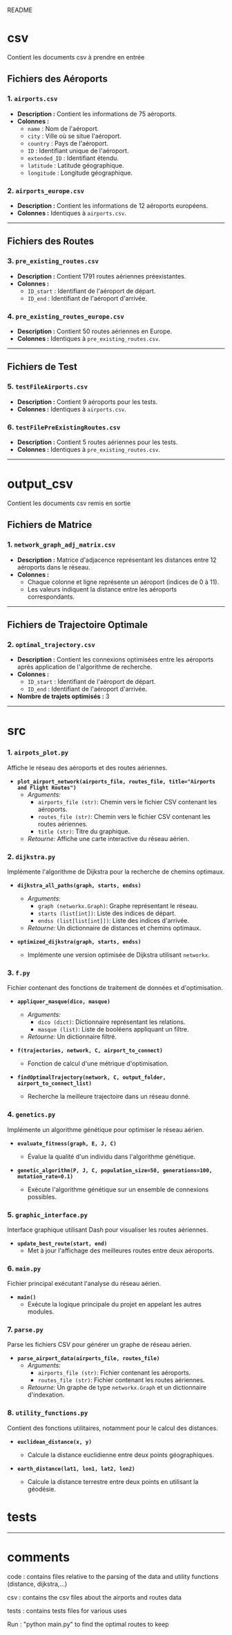 README

# csv
Contient les documents csv à prendre en entrée

## Fichiers des Aéroports

### 1. `airports.csv`
- **Description :** Contient les informations de 75 aéroports.
- **Colonnes :**
  - `name` : Nom de l'aéroport.
  - `city` : Ville où se situe l'aéroport.
  - `country` : Pays de l'aéroport.
  - `ID` : Identifiant unique de l'aéroport.
  - `extended_ID` : Identifiant étendu.
  - `latitude` : Latitude géographique.
  - `longitude` : Longitude géographique.

### 2. `airports_europe.csv`
- **Description :** Contient les informations de 12 aéroports européens.
- **Colonnes :** Identiques à `airports.csv`.

---

## Fichiers des Routes

### 3. `pre_existing_routes.csv`
- **Description :** Contient 1791 routes aériennes préexistantes.
- **Colonnes :**
  - `ID_start` : Identifiant de l'aéroport de départ.
  - `ID_end` : Identifiant de l'aéroport d'arrivée.

### 4. `pre_existing_routes_europe.csv`
- **Description :** Contient 50 routes aériennes en Europe.
- **Colonnes :** Identiques à `pre_existing_routes.csv`.

---

## Fichiers de Test

### 5. `testFileAirports.csv`
- **Description :** Contient 9 aéroports pour les tests.
- **Colonnes :** Identiques à `airports.csv`.

### 6. `testFilePreExistingRoutes.csv`
- **Description :** Contient 5 routes aériennes pour les tests.
- **Colonnes :** Identiques à `pre_existing_routes.csv`.

---


# output_csv
Contient les documents csv remis en sortie

## Fichiers de Matrice

### 1. `network_graph_adj_matrix.csv`
- **Description :** Matrice d'adjacence représentant les distances entre 12 aéroports dans le réseau.
- **Colonnes :**
  - Chaque colonne et ligne représente un aéroport (indices de 0 à 11).
  - Les valeurs indiquent la distance entre les aéroports correspondants.

---

## Fichiers de Trajectoire Optimale

### 2. `optimal_trajectory.csv`
- **Description :** Contient les connexions optimisées entre les aéroports après application de l'algorithme de recherche.
- **Colonnes :**
  - `ID_start` : Identifiant de l'aéroport de départ.
  - `ID_end` : Identifiant de l'aéroport d'arrivée.
- **Nombre de trajets optimisés :** 3

---

# src

### 1. `airpots_plot.py`
Affiche le réseau des aéroports et des routes aériennes.

- **`plot_airport_network(airports_file, routes_file, title="Airports and Flight Routes")`**
  - *Arguments:*
    - `airports_file (str)`: Chemin vers le fichier CSV contenant les aéroports.
    - `routes_file (str)`: Chemin vers le fichier CSV contenant les routes aériennes.
    - `title (str)`: Titre du graphique.
  - *Retourne:* Affiche une carte interactive du réseau aérien.

### 2. `dijkstra.py`
Implémente l'algorithme de Dijkstra pour la recherche de chemins optimaux.

- **`dijkstra_all_paths(graph, starts, endss)`**
  - *Arguments:*
    - `graph (networkx.Graph)`: Graphe représentant le réseau.
    - `starts (list[int])`: Liste des indices de départ.
    - `endss (list[list[int]])`: Liste des indices d'arrivée.
  - *Retourne:* Un dictionnaire de distances et chemins optimaux.

- **`optimized_dijkstra(graph, starts, endss)`**
  - Implémente une version optimisée de Dijkstra utilisant `networkx`.

### 3. `f.py`
Fichier contenant des fonctions de traitement de données et d'optimisation.

- **`appliquer_masque(dico, masque)`**
  - *Arguments:*
    - `dico (dict)`: Dictionnaire représentant les relations.
    - `masque (list)`: Liste de booléens appliquant un filtre.
  - *Retourne:* Un dictionnaire filtré.

- **`f(trajectories, network, C, airport_to_connect)`**
  - Fonction de calcul d'une métrique d'optimisation.

- **`findOptimalTrajectory(network, C, output_folder, airport_to_connect_list)`**
  - Recherche la meilleure trajectoire dans un réseau donné.

### 4. `genetics.py`
Implémente un algorithme génétique pour optimiser le réseau aérien.

- **`evaluate_fitness(graph, E, J, C)`**
  - Évalue la qualité d'un individu dans l'algorithme génétique.

- **`genetic_algorithm(P, J, C, population_size=50, generations=100, mutation_rate=0.1)`**
  - Exécute l'algorithme génétique sur un ensemble de connexions possibles.

### 5. `graphic_interface.py`
Interface graphique utilisant Dash pour visualiser les routes aériennes.

- **`update_best_route(start, end)`**
  - Met à jour l'affichage des meilleures routes entre deux aéroports.

### 6. `main.py`
Fichier principal exécutant l'analyse du réseau aérien.

- **`main()`**
  - Exécute la logique principale du projet en appelant les autres modules.

### 7. `parse.py`
Parse les fichiers CSV pour générer un graphe de réseau aérien.

- **`parse_airport_data(airports_file, routes_file)`**
  - *Arguments:*
    - `airports_file (str)`: Fichier contenant les aéroports.
    - `routes_file (str)`: Fichier contenant les routes aériennes.
  - *Retourne:* Un graphe de type `networkx.Graph` et un dictionnaire d'indexation.

### 8. `utility_functions.py`
Contient des fonctions utilitaires, notamment pour le calcul des distances.

- **`euclidean_distance(x, y)`**
  - Calcule la distance euclidienne entre deux points géographiques.

- **`earth_distance(lat1, lon1, lat2, lon2)`**
  - Calcule la distance terrestre entre deux points en utilisant la géodésie.


# tests

---

# comments

code : contains files relative to the parsing of the data and utility functions (distance, dijkstra,...)

csv : contains the csv files about the airports and routes data

tests : contains tests files for various uses

Run : "python main.py" to find the optimal routes to keep
